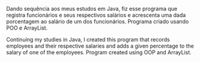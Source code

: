 Dando sequência aos meus estudos em Java, fiz esse programa que registra funcionários e seus respectivos salários e acrescenta uma dada porcentagem ao salário de um dos funcionários. Programa criado usando POO e ArrayList.

Continuing my studies in Java, I created this program that records employees and their respective salaries and adds a given percentage to the salary of one of the employees. Program created using OOP and ArrayList.

